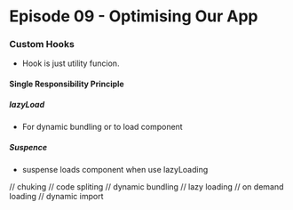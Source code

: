# Episode 09 - Optimising Our App

### Custom Hooks

- Hook is just utility funcion.

#### Single Responsibility Principle

##### lazyLoad

- For dynamic bundling or to load component

##### Suspence

- suspense loads component when use lazyLoading

// chuking
// code spliting
// dynamic bundling
// lazy loading
// on demand loading
// dynamic import

